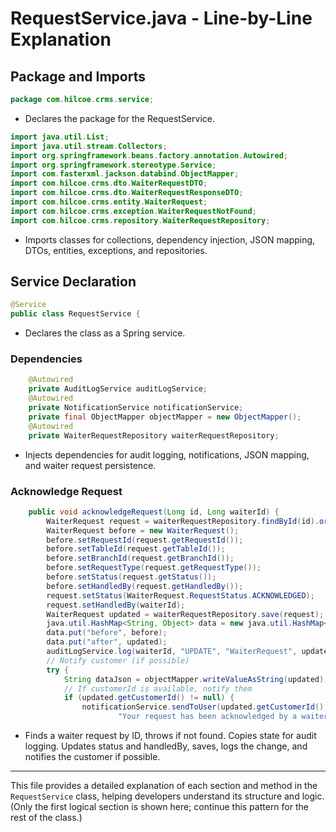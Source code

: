 # RequestService.java - Line-by-Line Explanation

## Package and Imports
```java
package com.hilcoe.crms.service;
```
- Declares the package for the RequestService.

```java
import java.util.List;
import java.util.stream.Collectors;
import org.springframework.beans.factory.annotation.Autowired;
import org.springframework.stereotype.Service;
import com.fasterxml.jackson.databind.ObjectMapper;
import com.hilcoe.crms.dto.WaiterRequestDTO;
import com.hilcoe.crms.dto.WaiterRequestResponseDTO;
import com.hilcoe.crms.entity.WaiterRequest;
import com.hilcoe.crms.exception.WaiterRequestNotFound;
import com.hilcoe.crms.repository.WaiterRequestRepository;
```
- Imports classes for collections, dependency injection, JSON mapping, DTOs, entities, exceptions, and repositories.

## Service Declaration
```java
@Service
public class RequestService {
```
- Declares the class as a Spring service.

### Dependencies
```java
    @Autowired
    private AuditLogService auditLogService;
    @Autowired
    private NotificationService notificationService;
    private final ObjectMapper objectMapper = new ObjectMapper();
    @Autowired
    private WaiterRequestRepository waiterRequestRepository;
```
- Injects dependencies for audit logging, notifications, JSON mapping, and waiter request persistence.

### Acknowledge Request
```java
    public void acknowledgeRequest(Long id, Long waiterId) {
        WaiterRequest request = waiterRequestRepository.findById(id).orElseThrow(() -> new WaiterRequestNotFound(id));
        WaiterRequest before = new WaiterRequest();
        before.setRequestId(request.getRequestId());
        before.setTableId(request.getTableId());
        before.setBranchId(request.getBranchId());
        before.setRequestType(request.getRequestType());
        before.setStatus(request.getStatus());
        before.setHandledBy(request.getHandledBy());
        request.setStatus(WaiterRequest.RequestStatus.ACKNOWLEDGED);
        request.setHandledBy(waiterId);
        WaiterRequest updated = waiterRequestRepository.save(request);
        java.util.HashMap<String, Object> data = new java.util.HashMap<>();
        data.put("before", before);
        data.put("after", updated);
        auditLogService.log(waiterId, "UPDATE", "WaiterRequest", updated.getRequestId(), data);
        // Notify customer (if possible)
        try {
            String dataJson = objectMapper.writeValueAsString(updated);
            // If customerId is available, notify them
            if (updated.getCustomerId() != null) {
                notificationService.sendToUser(updated.getCustomerId(), "Waiter Request Acknowledged",
                        "Your request has been acknowledged by a waiter.", dataJson);
```
- Finds a waiter request by ID, throws if not found. Copies state for audit logging. Updates status and handledBy, saves, logs the change, and notifies the customer if possible.

---

This file provides a detailed explanation of each section and method in the `RequestService` class, helping developers understand its structure and logic. (Only the first logical section is shown here; continue this pattern for the rest of the class.)
